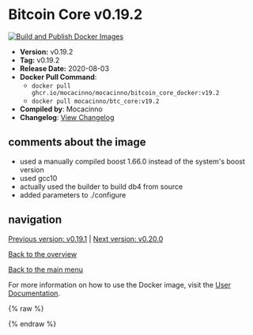 # Bitcoin Core v0.19.2

[![Build and Publish Docker Images](https://github.com/mocacinno/bitcoin_core_docker/actions/workflows/build-and-publish.yml/badge.svg?branch=v19.2)](https://github.com/mocacinno/bitcoin_core_docker/actions/workflows/build-and-publish.yml)

- **Version:** v0.19.2
- **Tag:** v0.19.2
- **Release Date:** 2020-08-03
- **Docker Pull Command**:
  - `docker pull ghcr.io/mocacinno/mocacinno/bitcoin_core_docker:v19.2`
  - `docker pull mocacinno/btc_core:v19.2`
- **Compiled by**: Mocacinno
- **Changelog**: [View Changelog](https://github.com/bitcoin/bitcoin/blob/v0.19.2/doc/release-notes.md)

## comments about the image

- used a manually compiled boost 1.66.0 instead of the system's boost version
- used gcc10
- actually used the builder to build db4 from source
- added parameters to ./configure

## navigation

[Previous version: v0.19.1](./v19.1.md) | [Next version: v0.20.0](./v20.0.md)

[Back to the overview](./Readme.md)

[Back to the main menu](../Readme.md)

For more information on how to use the Docker image, visit the [User Documentation](../userdocs/Readme.md).

<!-- Google tag (gtag.js) -->
{% raw %}
<script async src="https://www.googletagmanager.com/gtag/js?id=G-BPC6NC6FF9"></script>
<script>
  window.dataLayer = window.dataLayer || [];
  function gtag(){dataLayer.push(arguments);}
  gtag('js', new Date());
  gtag('config', 'G-BPC6NC6FF9');
</script>
{% endraw %}
